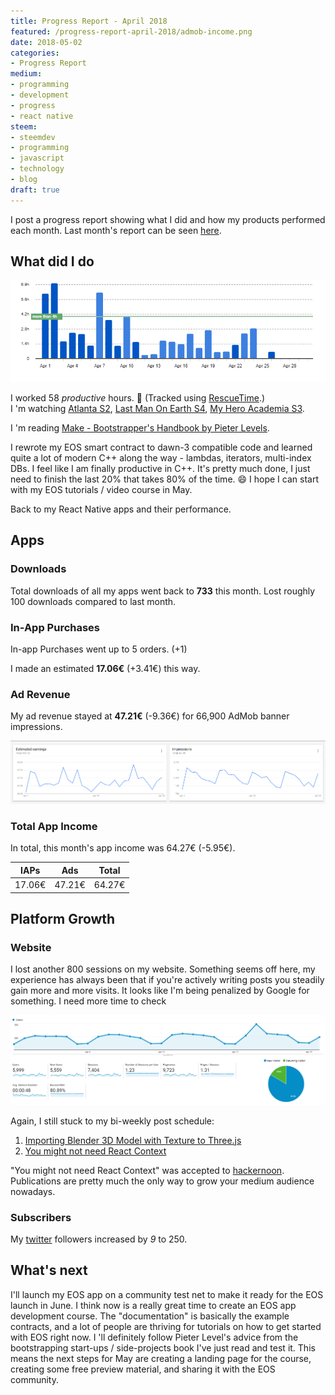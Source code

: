 ```yaml
---
title: Progress Report - April 2018
featured: /progress-report-april-2018/admob-income.png
date: 2018-05-02
categories:
- Progress Report
medium:
- programming
- development
- progress
- react native
steem:
- steemdev
- programming
- javascript
- technology
- blog
draft: true
---
```


I post a progress report showing what I did and how my products performed each month.
Last month's report can be seen [here](/progress-report-march-2018).

## What did I do

![Productive Hours in April](./rescueTime.png)

I worked 58 _productive_ hours. 💪 (Tracked using [RescueTime](/redirects/rescuetime).)  
I 'm watching [Atlanta S2](https://trakt.tv/shows/atlanta/seasons/2), [Last Man On Earth S4](https://trakt.tv/shows/the-last-man-on-earth/seasons/4), [My Hero Academia S3](https://trakt.tv/shows/my-hero-academia/seasons/3).

I 'm reading [Make - Bootstrapper's Handbook by Pieter Levels](https://makebook.io/).

I rewrote my EOS smart contract to dawn-3 compatible code and learned quite a lot of modern C++ along the way - lambdas, iterators, multi-index DBs. I feel like I am finally productive in C++.
It's pretty much done, I just need to finish the last 20% that takes 80% of the time. 😄
I hope I can start with my EOS tutorials / video course in May.

Back to my React Native apps and their performance.

## Apps
### Downloads
Total downloads of all my apps went back to **733** this month. Lost roughly 100 downloads compared to last month.

### In-App Purchases
In-app Purchases went up to 5 orders. (+1)

I made an estimated **17.06€** (+3.41€) this way.

### Ad Revenue
My ad revenue stayed at **47.21€** (-9.36€) for 66,900 AdMob banner impressions.

![App Income AdMob](./admob-income.png)

### Total App Income
In total, this month's app income was 64.27€ (-5.95€).

IAPs | Ads | Total
--- | --- | ---
17.06€ | 47.21€ | 64.27€

## Platform Growth
### Website
I lost another 800 sessions on my website. Something seems off here, my experience has always been that if you're actively writing posts you steadily gain more and more visits.
It looks like I'm being penalized by Google for something. I need more time to check

![Website Traffic](./website-traffic.png)

Again, I still stuck to my bi-weekly post schedule:

1. [Importing Blender 3D Model with Texture to Three.js](/importing-blender-model-with-texture-to-threejs/)
1. [You might not need React Context](/you-might-not-need-react-context/)

"You might not need React Context" was accepted to [hackernoon](https://hackernoon.com/you-might-not-need-react-context-e1adb35b2e04).
Publications are pretty much the only way to grow your medium audience nowadays.

### Subscribers
My [twitter](https://twitter.com/cmichelio) followers increased by _9_ to 250.

## What's next
I'll launch my EOS app on a community test net to make it ready for the EOS launch in June.
I think now is a really great time to create an EOS app development course. The "documentation" is basically the example contracts, and a lot of people are thriving for tutorials on how to get started with EOS right now.
I 'll definitely follow Pieter Level's advice from the bootstrapping start-ups / side-projects book I've just read and test it. This means the next steps for May are creating a landing page for the course, creating some free preview material, and sharing it with the EOS community.

